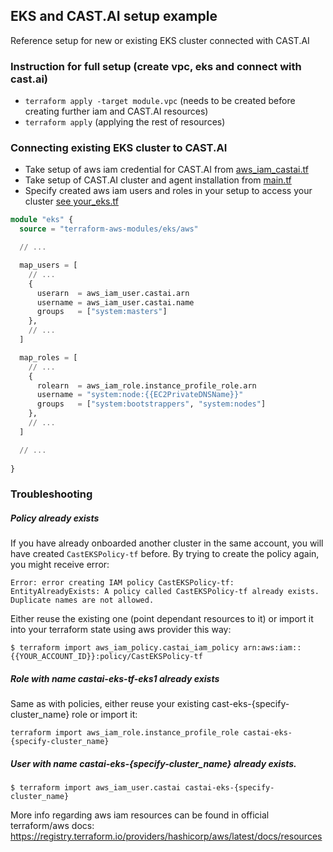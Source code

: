 ## EKS and CAST.AI setup example

Reference setup for new or existing EKS cluster connected with CAST.AI

### Instruction for full setup (create vpc, eks and connect with cast.ai)

- `terraform apply -target module.vpc` (needs to be created before creating further iam and CAST.AI resources)
- `terraform apply` (applying the rest of resources)

### Connecting existing EKS cluster to CAST.AI

- Take setup of aws iam credential for CAST.AI from [aws_iam_castai.tf](castai_aws_iam.tf)
- Take setup of CAST.AI cluster and agent installation from [main.tf](main.tf)
- Specify created aws iam users and roles in your setup to access your cluster [see your_eks.tf](your_eks.tf)

```terraform
module "eks" {
  source = "terraform-aws-modules/eks/aws"

  // ...

  map_users = [
    // ...
    {
      userarn  = aws_iam_user.castai.arn
      username = aws_iam_user.castai.name
      groups   = ["system:masters"]
    },
    // ...
  ]

  map_roles = [
    // ...
    {
      rolearn  = aws_iam_role.instance_profile_role.arn
      username = "system:node:{{EC2PrivateDNSName}}"
      groups   = ["system:bootstrappers", "system:nodes"]
    },
    // ...
  ]

  // ...
  
}
```

### Troubleshooting

##### Policy already exists

If you have already onboarded another cluster in the same account, you will have created `CastEKSPolicy-tf` before. By
trying to create the policy again, you might receive error:

```
Error: error creating IAM policy CastEKSPolicy-tf: EntityAlreadyExists: A policy called CastEKSPolicy-tf already exists. Duplicate names are not allowed.
```

Either reuse the existing one (point dependant resources to it) or import it into your terraform state using aws
provider this way:

```shell
$ terraform import aws_iam_policy.castai_iam_policy arn:aws:iam::{{YOUR_ACCOUNT_ID}}:policy/CastEKSPolicy-tf
```

##### Role with name castai-eks-tf-eks1 already exists

Same as with policies, either reuse your existing cast-eks-{specify-cluster_name} role or import it:

```shell
terraform import aws_iam_role.instance_profile_role castai-eks-{specify-cluster_name}
```

##### User with name castai-eks-{specify-cluster_name} already exists.

```shell
$ terraform import aws_iam_user.castai castai-eks-{specify-cluster_name}
```

More info regarding aws iam resources can be found in official terraform/aws docs:
https://registry.terraform.io/providers/hashicorp/aws/latest/docs/resources
